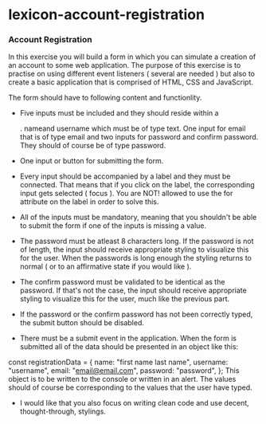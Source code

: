 # lexicon-account-registration

### Account Registration

In this exercise you will build a form in which you can simulate a creation of an account to some web application. The purpose of this exercise is to practise on using different event listeners ( several are needed ) but also to create a basic application that is comprised of HTML, CSS and JavaScript.

The form should have to following content and functionlity.

- Five inputs must be included and they should reside within a <form>. nameand username which must be of type text. One input for email that is of type email and two inputs for password and confirm password. They should of course be of type password.

- One input or button for submitting the form.

- Every input should be accompanied by a label and they must be connected. That means that if you click on the label, the corresponding input gets selected ( focus ). You are NOT! allowed to use the for attribute on the label in order to solve this.

- All of the inputs must be mandatory, meaning that you shouldn't be able to submit the form if one of the inputs is missing a value.

- The password must be atleast 8 characters long. If the password is not of length, the input should receive appropriate styling to visualize this for the user. When the passwords is long enough the styling returns to normal ( or to an affirmative state if you would like ).

- The confirm password must be validated to be identical as the password. If that's not the case, the input should receive appropriate styling to visualize this for the user, much like the previous part.

- If the password or the confirm password has not been correctly typed, the submit button should be disabled.

- There must be a submit event in the application. When the form is submitted all of the data should be presented in an object like this:

const registrationData = {
name: "first name last name",
username: "username",
email: "email@email.com",
password: "password",
};
This object is to be written to the console or written in an alert. The values should of course be corresponding to the values that the user have typed.

- I would like that you also focus on writing clean code and use decent, thought-through, stylings.
